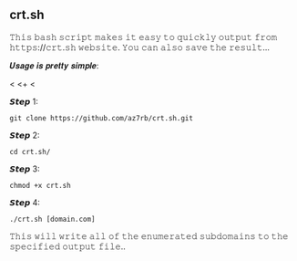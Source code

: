 ## crt.sh

𝚃𝚑𝚒𝚜 𝚋𝚊𝚜𝚑 𝚜𝚌𝚛𝚒𝚙𝚝 𝚖𝚊𝚔𝚎𝚜 𝚒𝚝 𝚎𝚊𝚜𝚢 𝚝𝚘 𝚚𝚞𝚒𝚌𝚔𝚕𝚢 𝚘𝚞𝚝𝚙𝚞𝚝 𝚏𝚛𝚘𝚖 𝚑𝚝𝚝𝚙𝚜://𝚌𝚛𝚝.𝚜𝚑 𝚠𝚎𝚋𝚜𝚒𝚝𝚎.
𝚈𝚘𝚞 𝚌𝚊𝚗 𝚊𝚕𝚜𝚘 𝚜𝚊𝚟𝚎 𝚝𝚑𝚎 𝚛𝚎𝚜𝚞𝚕𝚝... 


𝑼𝒔𝒂𝒈𝒆 𝒊𝒔 𝒑𝒓𝒆𝒕𝒕𝒚 𝒔𝒊𝒎𝒑𝒍𝒆:

<
<+
<










𝙎𝙩𝙚𝙥 1:
```
git clone https://github.com/az7rb/crt.sh.git
```
𝙎𝙩𝙚𝙥 2:
```
cd crt.sh/
```
𝙎𝙩𝙚𝙥 3:
```
chmod +x crt.sh
```
𝙎𝙩𝙚𝙥 4:
```
./crt.sh [domain.com]
```

𝚃𝚑𝚒𝚜 𝚠𝚒𝚕𝚕 𝚠𝚛𝚒𝚝𝚎 𝚊𝚕𝚕 𝚘𝚏 𝚝𝚑𝚎 𝚎𝚗𝚞𝚖𝚎𝚛𝚊𝚝𝚎𝚍 𝚜𝚞𝚋𝚍𝚘𝚖𝚊𝚒𝚗𝚜 𝚝𝚘 𝚝𝚑𝚎 𝚜𝚙𝚎𝚌𝚒𝚏𝚒𝚎𝚍 𝚘𝚞𝚝𝚙𝚞𝚝 𝚏𝚒𝚕𝚎.. 
 
